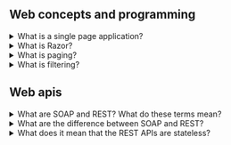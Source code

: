 ## Web concepts and programming
<details>
<summary>What is a single page application?</summary>

A **single-page application (SPA)** is a web application or website that interacts with the user by dynamically rewriting the current web page with new data from the web server, instead of the default method of a web browser loading entire new pages. The goal is faster transitions that make the website feel more like a native app.

In a SPA, a page refresh never occurs; instead, all necessary HTML, JavaScript, and CSS code is either retrieved by the browser with a single page load,[1] or the appropriate resources are dynamically loaded and added to the page as necessary, usually in response to user actions.
</details>

<details>
<summary>What is Razor?</summary>

**Razor** is a markup syntax that lets you embed server-based code into web pages using C# and VB.Net. It is not a programming language. It is a server side markup language.

Server-based code can create dynamic web content on the fly, while a web page is written to the browser. When a web page is called, the server executes the server-based code inside the page before it returns the page to the browser. By running on the server, the code can perform complex tasks, like accessing databases.
</details>

<details>
<summary>What is paging?</summary>

**Paging** refers to getting partial results from an API which is useful when the API result is very large.
</details>

<details>
<summary>What is filtering?</summary>

**Filtering** refers to showing only part of the results of a web api call.
</details>

## Web apis

<details>
<summary>
What are SOAP and REST? What do these terms mean?
</summary>

SOAP and REST are ways to make web services, i.e. are ways to form the HTTP request and response.

SOAP = simple object access protocol

REST = representational state transfer

</details>

<details>
<summary>
What are the difference between SOAP and REST?
</summary>    

SOAP
* each SOAP API has the POST method just by default but is not used
* each API using SOAP uses a WSDL (web services description language).
* WSDL is an xml format that describes the API and what you can do with it
* In the HTTP body the XML format is used
       
REST
* rest = representational state transfer
* while in SOAP you pass the POST method which is not actually used, in REST you pass the GET,PUT,POST,DELETE methods and they are used
* it is said to be stateless ie it does not depend on the state of server
</details>

<details>
<summary>
What does it mean that the REST APIs are stateless?
</summary>
The REST apis are **stateless**  in the sense that the answers of the server do not depend on previous session information, In other words, each answer of the server is independent of any previous api call from the client.
</details>